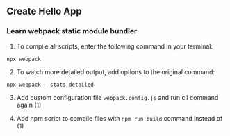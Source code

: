 ## Create Hello App

### Learn webpack static module bundler

1. To compile all scripts, enter the following command in your terminal:  

`npx webpack`

2. To watch more detailed output, add options to the original command:  

`npx webpack --stats detailed`

3. Add custom configuration file `webpack.config.js` and run cli command again (1)  

4. Add npm script to compile files with `npm run build` command instead of (1)
